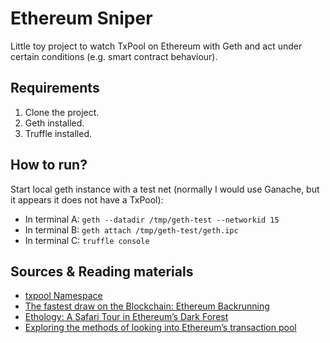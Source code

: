 # Ethereum Sniper

Little toy project to watch TxPool on Ethereum with Geth
and act under certain conditions (e.g. smart contract behaviour).

## Requirements

1. Clone the project.
2. Geth installed.
3. Truffle installed.

## How to run?

Start local geth instance with a test net (normally
I would use Ganache, but it appears it does not have a TxPool):

- In terminal A: `geth --datadir /tmp/geth-test --networkid 15`
- In terminal B: `geth attach /tmp/geth-test/geth.ipc`
- In terminal C: `truffle console`


## Sources & Reading materials

- [txpool Namespace](https://geth.ethereum.org/docs/rpc/ns-txpool)
- [The fastest draw on the Blockchain: Ethereum Backrunning](https://amanusk.medium.com/the-fastest-draw-on-the-blockchain-bzrx-example-6bd19fabdbe1)
- [Ethology: A Safari Tour in Ethereum’s Dark Forest](https://medium.com/zengo/ethology-a-safari-tour-in-ethereums-dark-forest-677566d7c575)
- [Exploring the methods of looking into Ethereum’s transaction pool](https://chainstack.com/exploring-the-methods-of-looking-into-ethereums-transaction-pool/)

